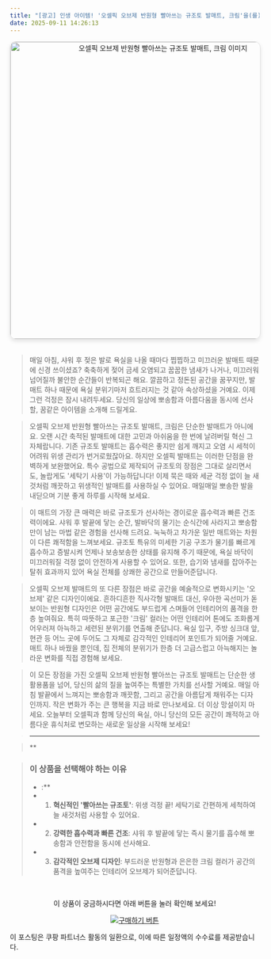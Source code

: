 ```yaml
---
title: "[광고] 인생 아이템! '오셀픽 오브제 반원형 빨아쓰는 규조토 발매트, 크림'을(를) 만나보세요."
date: 2025-09-11 14:26:13
---
```


<div align="center">
    <a href="https://link.coupang.com/re/AFFSDP?lptag=AF8916626&pageKey=8845850220&itemId=25750154738&vendorItemId=91822538326&traceid=V0-153-a0c7cc945a9900a6&clickBeacon=38a4aa90-8f1b-11f0-a7d8-974afe8c72fb%7E3&requestid=20250911232552527026997666&token=31850C%7CMIXED" target="_blank">
        <img src="https://ads-partners.coupang.com/image1/EYnfuQI2Erl62Sb_EeApiIi2pvMNnZWEvWavSQqz8ByeWC5ijVECeyco2uKkKQH2s1q0A9fdJoRGr3b4z1U7I_Qu6frgdxKKaCdanspu4NnaYwQhsh1trVi3TacoUQk1lS99cMQEWIVUhcLcKdvJhY-B1gnQ40rHN3W_Y3sEibHYntA6VaCuWbK287BdXRwS5imiCcqgew54QpGLCHdWIf-bIVOZ2MAYVSMKZHV_Gq4aOB7PzfWykcc7Cd2gAFOaEl1kr92WdiZV13CZZnBxC4uySamEp5Q7aLuU-63Y0bKUlHIFH4D7Czs4Sw==" alt="오셀픽 오브제 반원형 빨아쓰는 규조토 발매트, 크림 이미지" width="600" style="max-width: 100%; height: auto; border-radius: 12px; border: 1px solid #e0e0e0; box-shadow: 0 4px 8px rgba(0,0,0,0.1);">
    </a>
</div>
<br>

> 매일 아침, 샤워 후 젖은 발로 욕실을 나올 때마다 찝찝하고 미끄러운 발매트 때문에 신경 쓰이셨죠? 축축하게 젖어 금세 오염되고 꿉꿉한 냄새가 나거나, 미끄러워 넘어질까 불안한 순간들이 반복되곤 해요. 깔끔하고 정돈된 공간을 꿈꾸지만, 발매트 하나 때문에 욕실 분위기마저 흐트러지는 것 같아 속상하셨을 거예요. 이제 그런 걱정은 잠시 내려두세요. 당신의 일상에 뽀송함과 아름다움을 동시에 선사할, 꿈같은 아이템을 소개해 드릴게요.

> 오셀픽 오브제 반원형 빨아쓰는 규조토 발매트, 크림은 단순한 발매트가 아니에요. 오랜 시간 축적된 발매트에 대한 고민과 아쉬움을 한 번에 날려버릴 혁신 그 자체랍니다. 기존 규조토 발매트는 흡수력은 좋지만 쉽게 깨지고 오염 시 세척이 어려워 위생 관리가 번거로웠잖아요. 하지만 오셀픽 발매트는 이러한 단점을 완벽하게 보완했어요. 특수 공법으로 제작되어 규조토의 장점은 그대로 살리면서도, 놀랍게도 '세탁기 사용'이 가능하답니다! 이제 묵은 때와 세균 걱정 없이 늘 새것처럼 깨끗하고 위생적인 발매트를 사용하실 수 있어요. 매일매일 뽀송한 발을 내딛으며 기분 좋게 하루를 시작해 보세요.

> 이 매트의 가장 큰 매력은 바로 규조토가 선사하는 경이로운 흡수력과 빠른 건조력이에요. 샤워 후 발끝에 닿는 순간, 발바닥의 물기는 순식간에 사라지고 뽀송함만이 남는 마법 같은 경험을 선사해 드려요. 눅눅하고 차가운 일반 매트와는 차원이 다른 쾌적함을 느껴보세요. 규조토 특유의 미세한 기공 구조가 물기를 빠르게 흡수하고 증발시켜 언제나 보송보송한 상태를 유지해 주기 때문에, 욕실 바닥이 미끄러워질 걱정 없이 안전하게 사용할 수 있어요. 또한, 습기와 냄새를 잡아주는 탈취 효과까지 있어 욕실 전체를 상쾌한 공간으로 만들어준답니다.

> 오셀픽 오브제 발매트의 또 다른 장점은 바로 공간을 예술적으로 변화시키는 '오브제' 같은 디자인이에요. 흔하디흔한 직사각형 발매트 대신, 우아한 곡선미가 돋보이는 반원형 디자인은 어떤 공간에도 부드럽게 스며들어 인테리어의 품격을 한층 높여줘요. 특히 따뜻하고 포근한 '크림' 컬러는 어떤 인테리어 톤에도 조화롭게 어우러져 아늑하고 세련된 분위기를 연출해 준답니다. 욕실 입구, 주방 싱크대 앞, 현관 등 어느 곳에 두어도 그 자체로 감각적인 인테리어 포인트가 되어줄 거예요. 매트 하나 바꿨을 뿐인데, 집 전체의 분위기가 한층 더 고급스럽고 아늑해지는 놀라운 변화를 직접 경험해 보세요.

> 이 모든 장점을 가진 오셀픽 오브제 반원형 빨아쓰는 규조토 발매트는 단순한 생활용품을 넘어, 당신의 삶의 질을 높여주는 특별한 가치를 선사할 거예요. 매일 아침 발끝에서 느껴지는 뽀송함과 깨끗함, 그리고 공간을 아름답게 채워주는 디자인까지. 작은 변화가 주는 큰 행복을 지금 바로 만나보세요. 더 이상 망설이지 마세요. 오늘부터 오셀픽과 함께 당신의 욕실, 아니 당신의 모든 공간이 쾌적하고 아름다운 휴식처로 변모하는 새로운 일상을 시작해 보세요!

> ---

> **


> ### 이 상품을 선택해야 하는 이유
> - :**
> - 1.  **혁신적인 '빨아쓰는 규조토'**: 위생 걱정 끝! 세탁기로 간편하게 세척하여 늘 새것처럼 사용할 수 있어요.
> - 2.  **강력한 흡수력과 빠른 건조**: 샤워 후 발끝에 닿는 즉시 물기를 흡수해 뽀송함과 안전함을 동시에 선사해요.
> - 3.  **감각적인 오브제 디자인**: 부드러운 반원형과 은은한 크림 컬러가 공간의 품격을 높여주는 인테리어 오브제가 되어준답니다.


<br>

<div align="center">
  <p>이 상품이 궁금하시다면 아래 버튼을 눌러 확인해 보세요!</p>
  <a href="https://link.coupang.com/re/AFFSDP?lptag=AF8916626&pageKey=8845850220&itemId=25750154738&vendorItemId=91822538326&traceid=V0-153-a0c7cc945a9900a6&clickBeacon=38a4aa90-8f1b-11f0-a7d8-974afe8c72fb%7E3&requestid=20250911232552527026997666&token=31850C%7CMIXED" target="_blank">
    <img src="https://img.shields.io/badge/지금 바로 구매하기-FF5722?style=for-the-badge&logo=coupa&logoColor=white" alt="구매하기 버튼">
  </a>
</div>

이 포스팅은 쿠팡 파트너스 활동의 일환으로, 이에 따른 일정액의 수수료를 제공받습니다.

